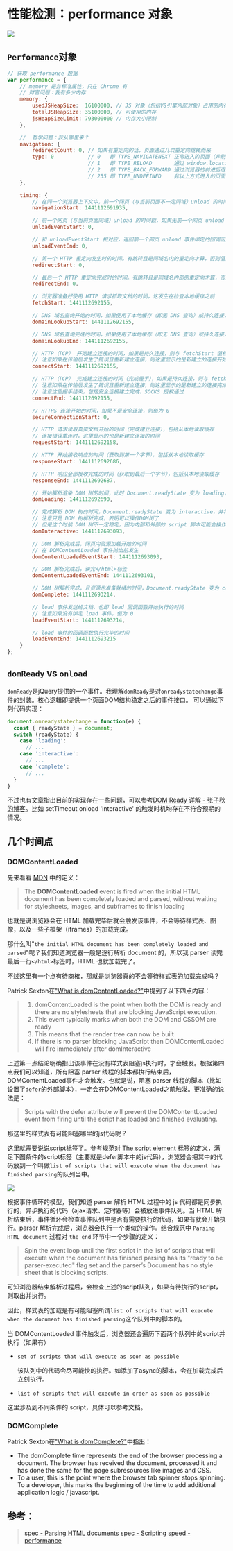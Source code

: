 # 性能检测：performance 对象

![](<../../../../../assets/images/2018-07-20-17-41-14 (2).png>)

## `Performance`对象

```javascript
// 获取 performance 数据
var performance = {
    // memory 是非标准属性，只在 Chrome 有
    // 财富问题：我有多少内存
    memory: {
        usedJSHeapSize:  16100000, // JS 对象（包括V8引擎内部对象）占用的内存，一定小于 totalJSHeapSize
        totalJSHeapSize: 35100000, // 可使用的内存
        jsHeapSizeLimit: 793000000 // 内存大小限制
    },

    //  哲学问题：我从哪里来？
    navigation: {
        redirectCount: 0, // 如果有重定向的话，页面通过几次重定向跳转而来
        type: 0           // 0   即 TYPE_NAVIGATENEXT 正常进入的页面（非刷新、非重定向等）
                          // 1   即 TYPE_RELOAD       通过 window.location.reload() 刷新的页面
                          // 2   即 TYPE_BACK_FORWARD 通过浏览器的前进后退按钮进入的页面（历史记录）
                          // 255 即 TYPE_UNDEFINED    非以上方式进入的页面
    },

    timing: {
        // 在同一个浏览器上下文中，前一个网页（与当前页面不一定同域）unload 的时间戳，如果无前一个网页 unload ，则与 fetchStart 值相等
        navigationStart: 1441112691935,

        // 前一个网页（与当前页面同域）unload 的时间戳，如果无前一个网页 unload 或者前一个网页与当前页面不同域，则值为 0
        unloadEventStart: 0,

        // 和 unloadEventStart 相对应，返回前一个网页 unload 事件绑定的回调函数执行完毕的时间戳
        unloadEventEnd: 0,

        // 第一个 HTTP 重定向发生时的时间。有跳转且是同域名内的重定向才算，否则值为 0 
        redirectStart: 0,

        // 最后一个 HTTP 重定向完成时的时间。有跳转且是同域名内部的重定向才算，否则值为 0 
        redirectEnd: 0,

        // 浏览器准备好使用 HTTP 请求抓取文档的时间，这发生在检查本地缓存之前
        fetchStart: 1441112692155,

        // DNS 域名查询开始的时间，如果使用了本地缓存（即无 DNS 查询）或持久连接，则与 fetchStart 值相等
        domainLookupStart: 1441112692155,

        // DNS 域名查询完成的时间，如果使用了本地缓存（即无 DNS 查询）或持久连接，则与 fetchStart 值相等
        domainLookupEnd: 1441112692155,

        // HTTP（TCP） 开始建立连接的时间，如果是持久连接，则与 fetchStart 值相等
        // 注意如果在传输层发生了错误且重新建立连接，则这里显示的是新建立的连接开始的时间
        connectStart: 1441112692155,

        // HTTP（TCP） 完成建立连接的时间（完成握手），如果是持久连接，则与 fetchStart 值相等
        // 注意如果在传输层发生了错误且重新建立连接，则这里显示的是新建立的连接完成的时间
        // 注意这里握手结束，包括安全连接建立完成、SOCKS 授权通过
        connectEnd: 1441112692155,

        // HTTPS 连接开始的时间，如果不是安全连接，则值为 0
        secureConnectionStart: 0,

        // HTTP 请求读取真实文档开始的时间（完成建立连接），包括从本地读取缓存
        // 连接错误重连时，这里显示的也是新建立连接的时间
        requestStart: 1441112692158,

        // HTTP 开始接收响应的时间（获取到第一个字节），包括从本地读取缓存
        responseStart: 1441112692686,

        // HTTP 响应全部接收完成的时间（获取到最后一个字节），包括从本地读取缓存
        responseEnd: 1441112692687,

        // 开始解析渲染 DOM 树的时间，此时 Document.readyState 变为 loading，并将抛出 readystatechange 相关事件
        domLoading: 1441112692690,

        // 完成解析 DOM 树的时间，Document.readyState 变为 interactive，并将抛出 readystatechange 相关事件
        // 注意只是 DOM 树解析完成，表明可以操作DOM树了
        // 但是这个时候 DOM 树不一定稳定，因为内部和外部的 script 脚本可能会操作 DOM 树
        domInteractive: 1441112693093,

        // DOM 解析完成后，网页内资源加载开始的时间
        // 在 DOMContentLoaded 事件抛出前发生
        domContentLoadedEventStart: 1441112693093,

        // DOM 解析完成后，读完</html>标签
        domContentLoadedEventEnd: 1441112693101,

        // DOM 树解析完成，且资源也准备就绪的时间，Document.readyState 变为 complete，并将抛出 readystatechange 相关事件
        domComplete: 1441112693214,

        // load 事件发送给文档，也即 load 回调函数开始执行的时间
        // 注意如果没有绑定 load 事件，值为 0
        loadEventStart: 1441112693214,

        // load 事件的回调函数执行完毕的时间
        loadEventEnd: 1441112693215
    }
};
```

## `domReady` vs `onload`

`domReady`是jQuery提供的一个事件。我理解`domReady`是对`onreadystatechange`事件的封装。核心逻辑即提供一个页面DOM结构稳定之后的事件接口。 可以通过下列代码实现：

```javascript
document.onreadystatechange = function(e) {
  const { readyState } = document;
  switch (readyState) {
    case 'loading':
      // ...
    case 'interactive':
      // ...
    case 'complete':
      // ...
  }
}
```

不过也有文章指出目前的实现存在一些问题，可以参考[DOM Ready 详解 - 张子秋的博客](http://www.cnblogs.com/zhangziqiu/archive/2011/06/27/DOMReady.html)。比如 setTimeout onload 'interactive' 的触发时机均存在不符合预期的情况。

## 几个时间点

### DOMContentLoaded

先来看看 [MDN](https://developer.mozilla.org/en-US/docs/Web/Events/DOMContentLoaded) 中的定义：

> The **DOMContentLoaded** event is fired when the initial HTML document has been completely loaded and parsed, without waiting for stylesheets, images, and subframes to finish loading

也就是说浏览器会在 HTML 加载完毕后就会触发该事件，不会等待样式表、图像，以及一些子框架（iframes）的加载完成。

那什么叫"`the initial HTML document has been completely loaded and parsed`"呢？我们知道浏览器一般是逐行解析 document 的，所以我 parser 读完最后一行`</html>`标签时，HTML 也就加载完了。

不过这里有一个点有待商榷，那就是浏览器真的不会等待样式表的加载完成吗？

Patrick Sexton在["What is domContentLoaded?"](https://varvy.com/performance/domcontentloaded.html)中提到了以下四点内容：

> 1. domContentLoaded is the point when both the DOM is ready and there are no stylesheets that are blocking JavaScript execution.
> 2. This event typically marks when both the DOM and CSSOM are ready
> 3. This means that the render tree can now be built
> 4. If there is no parser blocking JavaScript then DOMContentLoaded will fire immediately after domInteractive

上述第一点结论明确指出该事件在没有样式表阻塞js执行时，才会触发。根据第四点我们可以知道，所有阻塞 parser 线程的脚本都执行结束后，DOMContentLoaded事件才会触发。也就是说，阻塞 parser 线程的脚本（比如设置了`defer`的外部脚本），一定会在DOMContentLoaded之前触发。更准确的说法是：

> Scripts with the defer attribute will prevent the DOMContentLoaded event from firing until the script has loaded and finished evaluating.

那这里的样式表有可能阻塞哪里的js代码呢？

这里就需要说说script标签了。参考规范对 [The script element](https://www.w3.org/TR/html5/semantics-scripting.html#list-of-scripts-that-will-execute-when-the-document-has-finished-parsing) 标签的定义，满足下图条件的script标签（主要就是defer脚本中的js代码），浏览器会把其中的代码放到一个叫做`list of scripts that will execute when the document has finished parsing`的队列当中。

![](<../../../../../assets/images/2018-07-27-13-39-50 (1).png>)

根据事件循环的模型，我们知道 parser 解析 HTML 过程中的 js 代码都是同步执行的，异步执行的代码（ajax请求、定时器等）会被放进事件队列。当 HTML 解析结束后，事件循环会检查事件队列中是否有需要执行的代码，如果有就会开始执行。parser 解析完成后，浏览器会执行一个类似的操作。结合规范中 `Parsing HTML document` 过程对 `the end` 环节中一个步骤的定义：

> Spin the event loop until the first script in the list of scripts that will execute when the document has finished parsing has its "ready to be parser-executed" flag set and the parser’s Document has no style sheet that is blocking scripts.

可知浏览器结束解析过程后，会检查上述的script队列，如果有待执行的script，则取出并执行。

因此，样式表的加载是有可能阻塞所谓`list of scripts that will execute when the document has finished parsing`这个队列中的脚本的。

当 DOMContentLoaded 事件触发后，浏览器还会遍历下面两个队列中的script并执行（如果有）

*   `set of scripts that will execute as soon as possible`

    该队列中的代码会尽可能快的执行。如添加了async的脚本，会在加载完成后立刻执行。
* `list of scripts that will execute in order as soon as possible`

这里涉及到不同条件的 script，具体可以参考文档。

### DOMComplete

Patrick Sexton在["What is domComplete?"](https://varvy.com/performance/domcomplete.html)中指出：

* The domComplete time represents the end of the browser processing a document. The browser has received the document, processed it and has done the same for the page subresources like images and CSS.
* To a user, this is the point where the browser tab spinner stops spinning. To a developer, this marks the beginning of the time to add additional application logic / javascript.

## 参考：

> [spec - Parsing HTML documents](https://www.w3.org/TR/html5/syntax.html#parsing-html-documents) [spec - Scripting](https://www.w3.org/TR/html5/semantics-scripting.html#list-of-scripts-that-will-execute-when-the-document-has-finished-parsing) [speed - performance](https://varvy.com/performance/)

